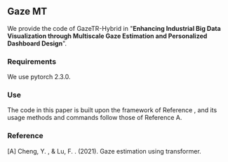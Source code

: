 ## Gaze MT

We provide the code of GazeTR-Hybrid in "**Enhancing Industrial Big Data Visualization through Multiscale Gaze Estimation and Personalized Dashboard Design**". 

### Requirements

We use pytorch 2.3.0.

### Use

The code in this paper is built upon the framework of <a herf="https://github.com/yihuacheng/GazeTR"> Reference </a> , and its usage methods and commands follow those of Reference A.

### Reference
  [A] Cheng, Y. , &  Lu, F. . (2021). Gaze estimation using transformer.
